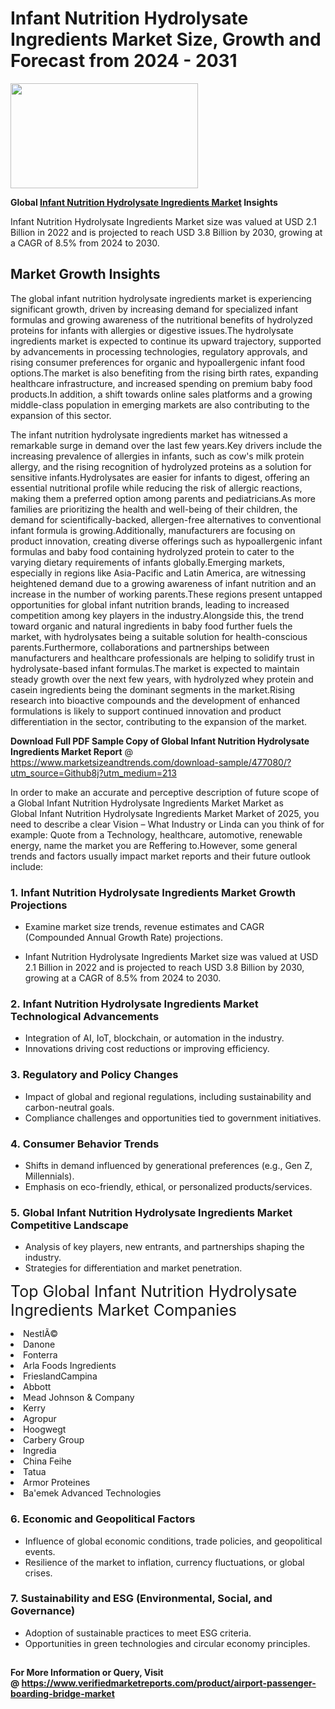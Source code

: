 <H1>Infant Nutrition Hydrolysate Ingredients Market Size, Growth and Forecast from 2024 - 2031</H1><img class="aligncenter size-medium wp-image-584254" src="https://thirdeyenews.in/wp-content/uploads/2024/09/Global-Market-Research-300x168.jpeg" alt="" width="300" height="168" /><p><strong>Global&nbsp;<a href="https://www.marketsizeandtrends.com/download-sample/477080/?utm_source=Github8j?utm_medium=213">Infant Nutrition Hydrolysate Ingredients Market</a> Insights</strong></p><p>Infant Nutrition Hydrolysate Ingredients Market size was valued at USD 2.1 Billion in 2022 and is projected to reach USD 3.8 Billion by 2030, growing at a CAGR of 8.5% from 2024 to 2030.</p><p><h2>Market Growth Insights</h2> <p>The global infant nutrition hydrolysate ingredients market is experiencing significant growth, driven by increasing demand for specialized infant formulas and growing awareness of the nutritional benefits of hydrolyzed proteins for infants with allergies or digestive issues.The hydrolysate ingredients market is expected to continue its upward trajectory, supported by advancements in processing technologies, regulatory approvals, and rising consumer preferences for organic and hypoallergenic infant food options.The market is also benefiting from the rising birth rates, expanding healthcare infrastructure, and increased spending on premium baby food products.In addition, a shift towards online sales platforms and a growing middle-class population in emerging markets are also contributing to the expansion of this sector. </p> <p>The infant nutrition hydrolysate ingredients market has witnessed a remarkable surge in demand over the last few years.Key drivers include the increasing prevalence of allergies in infants, such as cow's milk protein allergy, and the rising recognition of hydrolyzed proteins as a solution for sensitive infants.Hydrolysates are easier for infants to digest, offering an essential nutritional profile while reducing the risk of allergic reactions, making them a preferred option among parents and pediatricians.As more families are prioritizing the health and well-being of their children, the demand for scientifically-backed, allergen-free alternatives to conventional infant formula is growing.Additionally, manufacturers are focusing on product innovation, creating diverse offerings such as hypoallergenic infant formulas and baby food containing hydrolyzed protein to cater to the varying dietary requirements of infants globally.Emerging markets, especially in regions like Asia-Pacific and Latin America, are witnessing heightened demand due to a growing awareness of infant nutrition and an increase in the number of working parents.These regions present untapped opportunities for global infant nutrition brands, leading to increased competition among key players in the industry.Alongside this, the trend toward organic and natural ingredients in baby food further fuels the market, with hydrolysates being a suitable solution for health-conscious parents.Furthermore, collaborations and partnerships between manufacturers and healthcare professionals are helping to solidify trust in hydrolysate-based infant formulas.The market is expected to maintain steady growth over the next few years, with hydrolyzed whey protein and casein ingredients being the dominant segments in the market.Rising research into bioactive compounds and the development of enhanced formulations is likely to support continued innovation and product differentiation in the sector, contributing to the expansion of the market.</p><p><span class=""><strong>Download Full PDF Sample Copy of Global Infant Nutrition Hydrolysate Ingredients Market Report</strong> @ <a href="https://www.marketsizeandtrends.com/download-sample/477080/?utm_source=Github8j?utm_medium=213" target="_blank">https://www.marketsizeandtrends.com/download-sample/477080/?utm_source=Github8j?utm_medium=213</a></span></p><p>In order to make an accurate and perceptive description of future scope of a Global&nbsp;Infant Nutrition Hydrolysate Ingredients Market Market as Global&nbsp;Infant Nutrition Hydrolysate Ingredients Market Market of 2025, you need to describe a clear Vision &ndash; What Industry or Linda can you think of for example: Quote from a Technology, healthcare, automotive, renewable energy, name the market you are Reffering to.However, some general trends and factors usually impact market reports and their future outlook include:</p><h3>1.&nbsp;<strong>Infant Nutrition Hydrolysate Ingredients Market Growth Projections</strong></h3><ul><li>Examine market size trends, revenue estimates and CAGR (Compounded Annual Growth Rate) projections.</li><li><p>Infant Nutrition Hydrolysate Ingredients Market size was valued at USD 2.1 Billion in 2022 and is projected to reach USD 3.8 Billion by 2030, growing at a CAGR of 8.5% from 2024 to 2030.</p></li></ul><h3>2.&nbsp;<strong>Infant Nutrition Hydrolysate Ingredients Market Technological Advancements</strong></h3><ul><li>Integration of AI, IoT, blockchain, or automation in the industry.</li><li>Innovations driving cost reductions or improving efficiency.</li></ul><h3>3.&nbsp;<strong>Regulatory and Policy Changes</strong></h3><ul><li>Impact of global and regional regulations, including sustainability and carbon-neutral goals.</li><li>Compliance challenges and opportunities tied to government initiatives.</li></ul><h3>4.&nbsp;<strong>Consumer Behavior Trends</strong></h3><ul><li>Shifts in demand influenced by generational preferences (e.g., Gen Z, Millennials).</li><li>Emphasis on eco-friendly, ethical, or personalized products/services.</li></ul><h3>5.&nbsp;<strong>Global Infant Nutrition Hydrolysate Ingredients Market Competitive Landscape</strong></h3><ul><li>Analysis of key players, new entrants, and partnerships shaping the industry.</li><li>Strategies for differentiation and market penetration.</li></ul><p data-pm-slice="1 1 []"><span style="color: inherit; font-family: inherit; font-size: 25px;">Top Global Infant Nutrition Hydrolysate Ingredients Market Companies</span></p><div class="" data-test-id=""><p><li>NestlÃ©</li><li> Danone</li><li> Fonterra</li><li> Arla Foods Ingredients</li><li> FrieslandCampina</li><li> Abbott</li><li> Mead Johnson & Company</li><li> Kerry</li><li> Agropur</li><li> Hoogwegt</li><li> Carbery Group</li><li> Ingredia</li><li> China Feihe</li><li> Tatua</li><li> Armor Proteines</li><li> Ba'emek Advanced Technologies</li></p></div><h3>6.&nbsp;<strong>Economic and Geopolitical Factors</strong></h3><ul><li>Influence of global economic conditions, trade policies, and geopolitical events.</li><li>Resilience of the market to inflation, currency fluctuations, or global crises.</li></ul><h3>7.&nbsp;<strong>Sustainability and ESG (Environmental, Social, and Governance)</strong></h3><ul><li>Adoption of sustainable practices to meet ESG criteria.</li><li>Opportunities in green technologies and circular economy principles.</li></ul><h2><strong style="font-size: 14px;">For More Information or Query, Visit @&nbsp;</strong><a style="background-color: #ffffff; font-size: 14px;" href="https://www.marketsizeandtrends.com/report/infant-nutrition-hydrolysate-ingredients-market/" target="_blank">https://www.verifiedmarketreports.com/product/airport-passenger-boarding-bridge-market</a></h2>